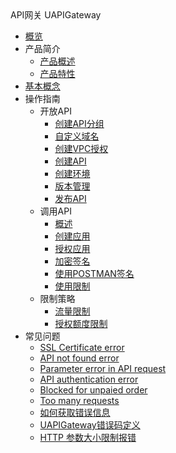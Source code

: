 <div class="sidebar_title"> API网关 UAPIGateway</div>

* [概览](middleware/uapigateway/overview)
* 产品简介
    * [产品概述](middleware/uapigateway/intro/intro_index)
    * [产品特性](middleware/uapigateway/intro/feature)
* [基本概念](middleware/uapigateway/fundmental_concept)
* 操作指南
    * 开放API
        * [创建API分组](middleware/uapigateway/operation_guide/open_api/create_api_group)
        * [自定义域名](middleware/uapigateway/operation_guide/open_api/custom_domain)
        * [创建VPC授权](middleware/uapigateway/operation_guide/open_api/create_vpc_access)
        * [创建API](middleware/uapigateway/operation_guide/open_api/create_api)
        * [创建环境](middleware/uapigateway/operation_guide/open_api/create_env)
        * [版本管理](middleware/uapigateway/operation_guide/open_api/env_management)
        * [发布API](middleware/uapigateway/operation_guide/open_api/publish_api)
    * 调用API
        * [概述](middleware/uapigateway/operation_guide/use_api/intro)
        * [创建应用](middleware/uapigateway/operation_guide/use_api/create_app)
        * [授权应用](middleware/uapigateway/operation_guide/use_api/grant_app_access)
        * [加密签名](middleware/uapigateway/operation_guide/use_api/signature)
        * [使用POSTMAN签名](middleware/uapigateway/operation_guide/use_api/postman_signature)
        * [使用限制](middleware/uapigateway/operation_guide/use_api/use_limit)
    * 限制策略
        * [流量限制](middleware/uapigateway/operation_guide/restriction_strategy/traffic_restriction)
        * [授权额度限制](middleware/uapigateway/operation_guide/restriction_strategy/authorization_restriction)
* 常见问题
    * [SSL Certificate error](middleware/uapigateway/faq/ssl_certificate_error)
    * [API not found error](middleware/uapigateway/faq/api_not_found_error)
    * [Parameter error in API request](middleware/uapigateway/faq/parameter_error_in_api_request)
    * [API authentication error](middleware/uapigateway/faq/api_authentication_error)
    * [Blocked for unpaied order](middleware/uapigateway/faq/blocked_for_unpaied_order)
    * [Too many requests](middleware/uapigateway/faq/too_many_requests)
    * [如何获取错误信息](middleware/uapigateway/faq/get_error_message)
    * [UAPIGateway错误码定义](middleware/uapigateway/faq/error_code_define)
    * [HTTP 参数大小限制报错](middleware/uapigateway/faq/parameter_size_error)
    
    









    
   
   
    
        